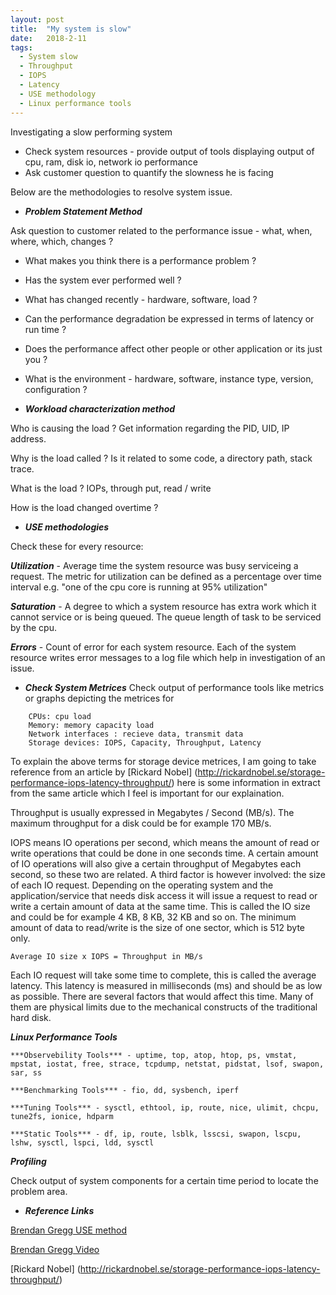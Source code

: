 ```yaml
---
layout: post
title:  "My system is slow"
date:   2018-2-11
tags:
  - System slow
  - Throughput
  - IOPS
  - Latency
  - USE methodology
  - Linux performance tools
---
```


Investigating a slow performing system

* Check system resources - provide output of tools displaying output of cpu, ram, disk io, network io performance
* Ask customer question to quantify the slowness he is facing

Below are the methodologies to resolve system issue.

* ***Problem Statement Method***
 
Ask question to customer related to the performance issue - what, when, where, which, changes ?

* What makes you think there is a performance problem ?

* Has the system ever performed well ?

* What has changed recently - hardware, software, load ?

* Can the performance degradation be expressed in terms of latency or run time ?

* Does the performance affect other people or other application or its just you ?

* What is the environment - hardware, software, instance type, version, configuration ?

* ***Workload characterization method***

Who is causing the load ? 
Get information regarding the PID, UID, IP address.

Why is the load called ? 
Is it related to some code, a directory path, stack trace.
 
What is the load ? 
IOPs, through put, read / write

How is the load changed overtime ?

* ***USE methodologies*** 

Check these for every resource:

***Utilization*** - Average time the system resource was busy serviceing a request.
The metric for utilization can be defined as a percentage over time interval e.g. "one of the cpu core is running at 95% utilization"

***Saturation*** - A degree to which a system resource has extra work which it cannot service or is being queued. 
The queue length of task to be serviced by the cpu. 

***Errors*** - Count of error for each system resource. 
Each of the system resource writes error messages to a log file which help in investigation of an issue.

* ***Check System Metrices***
 Check output of performance tools like metrics or graphs depicting the metrices for 

```
    CPUs: cpu load 
    Memory: memory capacity load
    Network interfaces : recieve data, transmit data 
    Storage devices: IOPS, Capacity, Throughput, Latency 
```
    
To explain the above terms for storage device metrices, I am going to take reference from an article by [Rickard Nobel] (http://rickardnobel.se/storage-performance-iops-latency-throughput/) here is some information in extract from the same article which I feel is important for our explaination.

Throughput is usually expressed in Megabytes / Second (MB/s). The maximum throughput for a disk could be for example 170 MB/s.

IOPS means IO operations per second, which means the amount of read or write operations that could be done in one seconds time. A certain amount of IO operations will also give a certain throughput of Megabytes each second, so these two are related. A third factor is however involved: the size of each IO request. Depending on the operating system and the application/service that needs disk access it will issue a request to read or write a certain amount of data at the same time. This is called the IO size and could be for example 4 KB, 8 KB, 32 KB and so on. The minimum amount of data to read/write is the size of one sector, which is 512 byte only.

``
Average IO size x IOPS = Throughput in MB/s
``

Each IO request will take some time to complete, this is called the average latency. This latency is measured in milliseconds (ms) and should be as low as possible. There are several factors that would affect this time. Many of them are physical limits due to the mechanical constructs of the traditional hard disk.

***Linux Performance Tools***

```
***Observebility Tools*** - uptime, top, atop, htop, ps, vmstat, mpstat, iostat, free, strace, tcpdump, netstat, pidstat, lsof, swapon, sar, ss

***Benchmarking Tools*** - fio, dd, sysbench, iperf

***Tuning Tools*** - sysctl, ethtool, ip, route, nice, ulimit, chcpu, tune2fs, ionice, hdparm

***Static Tools*** - df, ip, route, lsblk, lsscsi, swapon, lscpu, lshw, sysctl, lspci, ldd, sysctl

```

***Profiling***
 
Check output of system components for a certain time period to locate the problem area.



* ***Reference Links***

[Brendan Gregg USE method](http://www.brendangregg.com/usemethod.html)

[Brendan Gregg Video](https://youtu.be/FJW8nGV4jxY?list=PLwZOquYxKJS5_4UhfSCvOa-89LBuI0IIQ)

[Rickard Nobel] (http://rickardnobel.se/storage-performance-iops-latency-throughput/)

